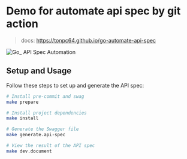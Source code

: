 # Demo for automate api spec by git action

> docs: https://tonpc64.github.io/go-automate-api-spec

![Go_ API Spec Automation](https://github.com/user-attachments/assets/795c3937-47c7-4e09-b1ff-4c0d852c50c8)

## Setup and Usage

Follow these steps to set up and generate the API spec:

```bash
# Install pre-commit and swag
make prepare

# Install project dependencies
make install

# Generate the Swagger file
make generate.api-spec

# View the result of the API spec
make dev.document
```
